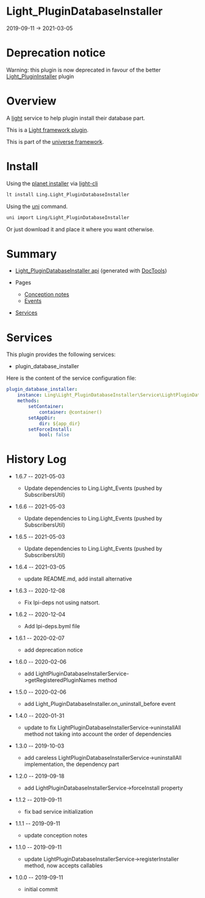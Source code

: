 Light_PluginDatabaseInstaller
===========
2019-09-11 -> 2021-03-05



Deprecation notice
======
Warning: this plugin is now deprecated in favour of the better [Light_PluginInstaller](https://github.com/lingtalfi/Light_PluginInstaller) plugin




Overview
======
A [light](https://github.com/lingtalfi/Light) service to help plugin install their database part.


This is a [Light framework plugin](https://github.com/lingtalfi/Light/blob/master/doc/pages/plugin.md).

This is part of the [universe framework](https://github.com/karayabin/universe-snapshot).


Install
==========
Using the [planet installer](https://github.com/lingtalfi/Light_PlanetInstaller) via [light-cli](https://github.com/lingtalfi/Light_Cli)
```bash
lt install Ling.Light_PluginDatabaseInstaller
```

Using the [uni](https://github.com/lingtalfi/universe-naive-importer) command.
```bash
uni import Ling/Light_PluginDatabaseInstaller
```

Or just download it and place it where you want otherwise.






Summary
===========
- [Light_PluginDatabaseInstaller api](https://github.com/lingtalfi/Light_PluginDatabaseInstaller/blob/master/doc/api/Ling/Light_PluginDatabaseInstaller.md) (generated with [DocTools](https://github.com/lingtalfi/DocTools))
- Pages
    - [Conception notes](https://github.com/lingtalfi/Light_PluginDatabaseInstaller/blob/master/doc/pages/conception-notes.md)
    - [Events](https://github.com/lingtalfi/Light_PluginDatabaseInstaller/blob/master/doc/pages/events.md)

- [Services](#services)





Services
=========


This plugin provides the following services:

- plugin_database_installer



Here is the content of the service configuration file:

```yaml
plugin_database_installer:
    instance: Ling\Light_PluginDatabaseInstaller\Service\LightPluginDatabaseInstallerService
    methods:
        setContainer:
            container: @container()
        setAppDir:
            dir: ${app_dir}
        setForceInstall:
            bool: false


```








History Log
=============

- 1.6.7 -- 2021-05-03

    - Update dependencies to Ling.Light_Events (pushed by SubscribersUtil)

- 1.6.6 -- 2021-05-03

    - Update dependencies to Ling.Light_Events (pushed by SubscribersUtil)

- 1.6.5 -- 2021-05-03

    - Update dependencies to Ling.Light_Events (pushed by SubscribersUtil)

- 1.6.4 -- 2021-03-05

    - update README.md, add install alternative

- 1.6.3 -- 2020-12-08

    - Fix lpi-deps not using natsort.

- 1.6.2 -- 2020-12-04

    - Add lpi-deps.byml file

- 1.6.1 -- 2020-02-07

    - add deprecation notice
    
- 1.6.0 -- 2020-02-06

    - add LightPluginDatabaseInstallerService->getRegisteredPluginNames method
    
- 1.5.0 -- 2020-02-06

    - add Light_PluginDatabaseInstaller.on_uninstall_before event
    
- 1.4.0 -- 2020-01-31

    - update to fix LightPluginDatabaseInstallerService->uninstallAll method not taking into account the order of dependencies
    
- 1.3.0 -- 2019-10-03

    - add careless LightPluginDatabaseInstallerService->uninstallAll implementation, the dependency part
    
- 1.2.0 -- 2019-09-18

    - add LightPluginDatabaseInstallerService->forceInstall property
    
- 1.1.2 -- 2019-09-11

    - fix bad service initialization
    
- 1.1.1 -- 2019-09-11

    - update conception notes
    
- 1.1.0 -- 2019-09-11

    - update LightPluginDatabaseInstallerService->registerInstaller method, now accepts callables
    
- 1.0.0 -- 2019-09-11

    - initial commit